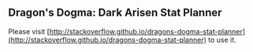 ## Dragon's Dogma: Dark Arisen Stat Planner

Please visit [http://stackoverflow.github.io/dragons-dogma-stat-planner](http://stackoverflow.github.io/dragons-dogma-stat-planner) to use it.